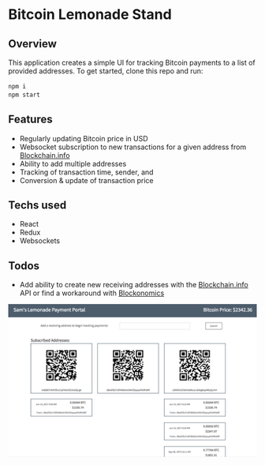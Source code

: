 # Bitcoin Lemonade Stand

## Overview

This application creates a simple UI for tracking Bitcoin payments to a list of provided addresses. To get started, clone this repo and run:

```javascript
npm i
npm start
```

## Features
* Regularly updating Bitcoin price in USD
* Websocket subscription to new transactions for a given address from [Blockchain.info](https://blockchain.info/api/api_websocket)
* Ability to add multiple addresses
* Tracking of transaction time, sender, and
* Conversion & update of transaction price

## Techs used
* React
* Redux
* Websockets

## Todos
* Add ability to create new receiving addresses with the [Blockchain.info](https://blockchain.info/api/api_receive) API or find a workaround with [Blockonomics](https://www.blockonomics.co/views/api.html)

![site picture](https://raw.githubusercontent.com/djrobinson/blockchain-lemonade/master/public//payment-tracker.png "Bitcoin Lemonade")

